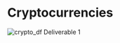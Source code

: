 
# Cryptocurrencies

![crypto_df Deliverable 1 ](https://user-images.githubusercontent.com/110315163/219928028-33d95dae-f799-4849-b969-3f4049609342.png)
